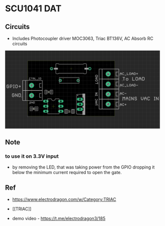

# SCU1041 DAT



## Circuits 

- Includes Photocoupler driver MOC3063, Triac BT136V, AC Absorb RC circuits 


![](59-54-12-31-05-2023.png)


## Note 

### to use it on 3.3V input 
- by removing the LED, that was taking power from the GPIO dropping it below the minimum current required to open the gate. 

## Ref 

- https://www.electrodragon.com/w/Category:TRIAC
- [[TRIAC]]


- demo video - https://t.me/electrodragon3/185

